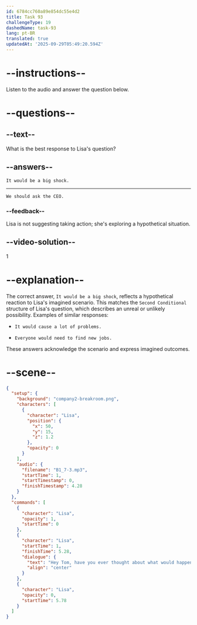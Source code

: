 ```yaml
---
id: 6784cc760a89e854dc55e4d2
title: Task 93
challengeType: 19
dashedName: task-93
lang: pt-BR
translated: true
updatedAt: '2025-09-29T05:49:20.594Z'
---
```


<!-- (Audio) Lisa: Hey Tom, have you ever thought about what would happen if TechCorp went out of business? -->

<!-- SPEAKING -->

# --instructions--

Listen to the audio and answer the question below.

# --questions--

## --text--

What is the best response to Lisa's question?

## --answers--

`It would be a big shock.`

---

`We should ask the CEO.`

### --feedback--

Lisa is not suggesting taking action; she's exploring a hypothetical situation.

## --video-solution--

1

# --explanation--

The correct answer, `It would be a big shock`, reflects a hypothetical reaction to Lisa's imagined scenario. This matches the `Second Conditional` structure of Lisa's question, which describes an unreal or unlikely possibility. Examples of similar responses:

- `It would cause a lot of problems.`

- `Everyone would need to find new jobs.`

These answers acknowledge the scenario and express imagined outcomes.

# --scene--

```json
{
  "setup": {
    "background": "company2-breakroom.png",
    "characters": [
      {
        "character": "Lisa",
        "position": {
          "x": 50,
          "y": 15,
          "z": 1.2
        },
        "opacity": 0
      }
    ],
    "audio": {
      "filename": "B1_7-3.mp3",
      "startTime": 1,
      "startTimestamp": 0,
      "finishTimestamp": 4.28
    }
  },
  "commands": [
    {
      "character": "Lisa",
      "opacity": 1,
      "startTime": 0
    },
    {
      "character": "Lisa",
      "startTime": 1,
      "finishTime": 5.28,
      "dialogue": {
        "text": "Hey Tom, have you ever thought about what would happen if TechCorp went out of business?",
        "align": "center"
      }
    },
    {
      "character": "Lisa",
      "opacity": 0,
      "startTime": 5.78
    }
  ]
}
```
